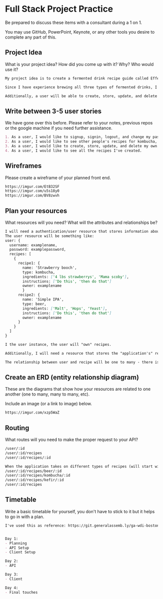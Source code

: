 # Full Stack Project Practice

Be prepared to discuss these items with a consultant during a 1 on 1.

You may use GitHub, PowerPoint, Keynote, or any other tools you desire to
complete any part of this.

## Project Idea

What is your project idea?  How did you come up with it? Why? Who would use it?

```md
My project idea is to create a fermented drink recipe guide called Effervess. I love fermentation, escpecially fermented drinks lilke kombucha, kefir, and beer. I haven't found a website that has a nice UI that has useful recipes for different types of fermentable drinks - especially not one that has kombucha, kefir, and beer all in one.

Since I have experience brewing all three types of fermented drinks, I will be able to get started with a database of recipes for various types of kombucha, kefir, and beer.

Additionally, a user will be able to create, store, update, and delete their recipes with this fermented drink application.
```

## Write between 3-5 user stories

We have gone over this before. Please refer to your notes, previous repos or the
google machine if you need further assistance.

```md
1. As a user, I would like to signup, signin, logout, and change my password.
2. As a user, I would like to see other people's recipes for kombucha, beer, and kefir.
3. As a user, I would like to create, store, update, and delete my own recipes.
4. As a user, I would like to see all the recipes I've created.
```

## Wireframes

Please create a wireframe of your planned front end.

```md
https://imgur.com/EtB32SF
https://imgur.com/u5s18y0
https://imgur.com/BV8zwvh
```

## Plan your resources

What resources will you need? What will the attributes and relationships be?

```md
I will need a authentication/user resource that stores information about users (username, password).
The user resource will be something like:
user: {
  username: examplename,
  password: examplepassword,
  recipes: [
    {
      recipe1: {
        name: 'Strawberry booch',
        type: kombucha,
        ingredients: ['4 lbs strawberrys', 'Mama scoby'],
        instructions: ['Do this', 'then do that']
        owner: examplename
        }
      recipe2: {
        name: 'Simple IPA',
        type: beer,
        ingredients: ['Malt', 'Hops', 'Yeast'],
        instructions: ['Do this', 'then do that']
        owner: examplename
      }
    }
  ]
}

I the user instance, the user will "own" recipes.

Additionally, I will need a resource that stores the "application's" recipes - or the recipes that everyone can see.

The relationship between user and recipe will be one to many - there is one user with many recipes. There is only one user for many recipes is another way to look at that.
```

## Create an ERD (entity relationship diagram)

These are the diagrams that show how your resources are related to one another
(one to many, many to many, etc).

Include an image (or a link to image) below.

```md
https://imgur.com/xzp5WaZ
```

## Routing

What routes will you need to make the proper request to your API?

```md
/user/:id
/user/:id/recipes
/user/:id/recipes/:id

When the application takes on different types of recipes (will start with beer recipes, then add kombucha and kefir) the routes would look more like:
/user/:id/recipes/beer/:id
/user/:id/recipes/kombucha/:id
/user/:id/recipes/kefir/:id
/user/:id/recipes
```

## Timetable

Write a basic timetable for yourself, you don't have to stick to it but it
helps to go in with a plan.

```md
I've used this as reference: https://git.generalassemb.ly/ga-wdi-boston/full-stack-project/blob/master/schedule.md


Day 1:
- Planning
- API Setup
- Client Setup

Day 2:
- API

Day 3:
- Client

Day 4:
- Final touches
```
